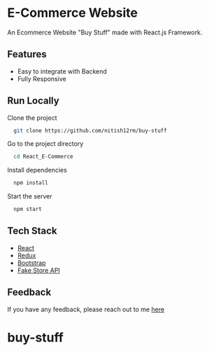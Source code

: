 # E-Commerce Website

An Ecommerce Website "Buy Stuff" made with React.js Framework.


## Features

- Easy to integrate with Backend
- Fully Responsive

## Run Locally

Clone the project

```bash
  git clone https://github.com/nitish12rm/buy-stuff
```

Go to the project directory

```bash
  cd React_E-Commerce
```

Install dependencies

```bash
  npm install
```

Start the server

```bash
  npm start
```



## Tech Stack

* [React](https://reactjs.org/)
* [Redux](https://redux.js.org/)
* [Bootstrap](https://getbootstrap.com/)
* [Fake Store API](https://fakestoreapi.com/)


## Feedback

If you have any feedback, please reach out to me [here](https://nitish12rm.wixsite.com/nitish-portfolio/contact)


# buy-stuff
